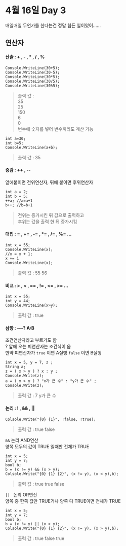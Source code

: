 # 4월 16일 Day 3
매일매일 무언가를 한다는건 정말 힘든 일이였어......

## 연산자
#### 산술 : + , - , * , / , %
~~~
Console.WriteLine(30+5);
Console.WriteLine(30-5);
Console.WriteLine(30*5);
Console.WriteLine(30/5);
Console.WriteLine(30%5);
~~~
> 출력 값 : <br>35<br>
>           25<br>
>           150<br>
>           6<br>
>           0<br>
변수에 숫자를 넣어 변수끼리도 계산 가능
~~~
int a=30;
int b=5;
Console.WriteLine(a+b);
~~~
> 출력 값 : 35

#### 증감 : ++ , --
앞에붙이면 전위연산자, 뒤에 붙이면 후위연산자
~~~ 
int a = 2;
int b = 5;
++a; //a=a+1
b++; //b=b+1
~~~
> 전위는 증가시킨 뒤 값으로 출력하고 <br>
> 후위는 값을 출력 한 뒤 증가시킴

#### 대입 : = , += , -= , *= , /= , %= ...
~~~
int x = 55;
Console.WriteLine(x);
//x = x + 1;
x += 1 
Console.WriteLine(x);
~~~
> 출력 값 : 55
            56

#### 비교 : > , < , == , != , <= , >=  ...    
~~~
int x = 55;
int y = 44;
Console.WriteLine(x>y);
~~~
> 출력 값 : true

#### 삼항 :  ~~? A:B
조건연산자라고 부르기도 함 <br>
? 앞에 오는 피연산자는 조건식이 옴<br>
만약 피연산자가 ` true ` 이면 A실행 ` false ` 이면 B실행
~~~
int x = 5, y = 7, z ;
String a;
z = ( x > y ) ? x : y ;
Console.Write(z);
a = ( x > y ) ? "x가 큰 수" : "y가 큰 수" ;
Console.Write(z);
~~~
> 출력 값 : 7  y가 큰 수

#### 논리 : ! , && , ||
~~~
Colsole.Write("{0} {1}", !false, !true);
~~~
> 출력 값 : true false

` && ` 논리 AND연산 <br>
양쪽 모두의 값이 TRUE 일때만 전체가 TRUE
~~~
int x = 5;
int y = 7;
bool b;
b = (x != y) && (x > y); 
Colsole.Write("{0} {1} {2}", (x != y), (x < y),b);
~~~
> 출력 값 : true true false

` ||  ` 논리 OR연산 <br>
양쪽 중 한쪽 값만 TRUE거나 양쪽 다 TRUE이면 전체가 TRUE
~~~
int x = 5;
int y = 7;
bool b;
b = (x != y) || (x > y); 
Colsole.Write("{0} {1} {2}", (x != y), (x > y),b);
~~~
> 출력 값 : true false true
